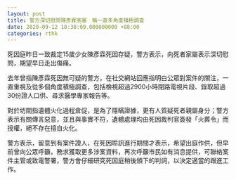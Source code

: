 ```yaml
---
layout: post
title: 警方深切慰問陳彥霖家屬　稱一直多角度積極調查
date: 2020-09-12 18:38:09.000000000 +08:00
categories: rthk
---
```


死因庭昨日一致裁定15歲少女陳彥霖死因存疑，警方表示，向死者家屬表示深切慰問，期望早日走出傷痛。

去年曾指陳彥霖死因無可疑的警方，在社交網站回應指明白公眾對案件的關注，一直重視及從多個角度積極調查，包括檢視超過2900小時閉路電視片段、錄取超過30份證人口供、尋求醫學專家報告等。

對於坊間指遺體火化過程倉促，是為了隱瞞證據，更有人質疑死者親屬身分；警方表示有關傳言惡意，並且與事實不符，遺體處理均由死因裁判官簽發「火葬令」而授權，絕不存在擅自火化。

警方表示，留意到有案件證人，在死因聆訊進行期間才表示，希望出庭作供，但早前曾向公眾呼籲，務求獲取更多涉案資料，再次呼籲市民如有消息提供，可聯絡案件主管或致電警署，警方會仔細研究死因庭稍後頒下的判詞，以決定適當的跟進工作。
